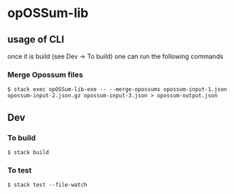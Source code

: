 # opOSSum-lib

## usage of CLI
once it is build (see Dev -> To build) one can run the following commands

### Merge Opossum files
```
$ stack exec opOSSum-lib-exe -- --merge-opossums opossum-input-1.json opossum-input-2.json.gz opossum-input-3.json > opossum-output.json 
```

## Dev
### To build
```
$ stack build
```

### To test
```
$ stack test --file-watch
```
